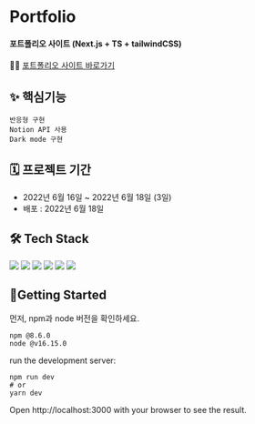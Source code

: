 # Portfolio
#### 포트폴리오 사이트 (Next.js + TS + tailwindCSS)

🧑‍💻 [포트폴리오 사이트 바로가기](https://juhwan.shop)

## ✨ 핵심기능
`반응형 구현` <br/>
`Notion API 사용`<br/>
`Dark mode 구현`

## 🗓 프로젝트 기간
- 2022년 6월 16일 ~ 2022년 6월 18일 (3일)
- 배포 : 2022년 6월 18일

## 🛠️ Tech Stack
<div align='left'>
  <img src="https://img.shields.io/badge/Next.js-000000?style=for-the-badge&logo=Next.js&logoColor=white">
  <img src="https://img.shields.io/badge/TypeScript-3178C6?style=for-the-badge&logo=TypeScript&logoColor=white">
  <img src="https://img.shields.io/badge/TailwindCSS-0B1120?style=for-the-badge&logo=TailwindCSS&logoColor=38BDF8">
  <img src="https://img.shields.io/badge/Vercel-000000?style=for-the-badge&logo=Vercel&logoColor=FFFFFF">
  <img src="https://img.shields.io/badge/Lottie%20Files-04C6B7?style=for-the-badge&logoColor=FFFFFF">
  <img src="https://img.shields.io/badge/Notion%20API-000000?style=for-the-badge&logo=Notion&logoColor=FFFFFF">
</div>


## 🚀Getting Started

먼저, npm과 node 버전을 확인하세요.
```
npm @8.6.0
node @v16.15.0
```
run the development server:
```
npm run dev
# or
yarn dev
```
Open http://localhost:3000 with your browser to see the result.
